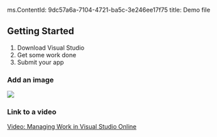 ﻿ms.ContentId: 9dc57a6a-7104-4721-ba5c-3e246ee17f75 
title: Demo file


## Getting Started ##
1. Download Visual Studio
2. Get some work done
3. Submit your app

### Add an image

![](\media\kanban.jpg)

### Link to a video

[Video: Managing Work in Visual Studio Online](http://channel9.msdn.com/Events/Visual-Studio/Connect-event-2014/212 "Video: Managing Work in Visual Studio Online")
